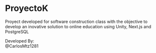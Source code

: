 # ProyectoK
Proyect developed for software construction class with the objective to develop an inovative solution to online education using Unity, Next.js and PostgreSQL

Developed By: </br>
@CarlosMtz1281
